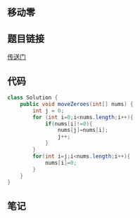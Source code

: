 ## 移动零  
## 题目链接
[传送门](https://leetcode-cn.com/problems/move-zeroes/)
## 代码
```java
class Solution {
    public void moveZeroes(int[] nums) {
        int j = 0;
        for (int i=0;i<nums.length;i++){
            if(nums[i]!=0){
                nums[j]=nums[i];
                j++;
            }
        }
        for(int i=j;i<nums.length;i++){
            nums[i]=0;
        }
    }
}
```
## 笔记